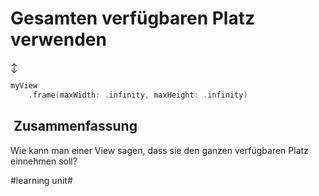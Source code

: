 # Gesamten verfügbaren Platz verwenden
↕️

```swift
myView
    .frame(maxWidth: .infinity, maxHeight: .infinity)
```

##  Zusammenfassung
Wie kann man einer View sagen, dass sie den ganzen verfügbaren Platz einnehmen soll?

#learning unit#